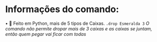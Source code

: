 # Informações do comando:
• 🐍 Feito em Python, mais de 5 tipos de Caixas.
```.drop Esmeralda 3```
*O comando não permite dropar mais de 3 caixas e as caixas se juntam, então quem pegar vai ficar com todas*
